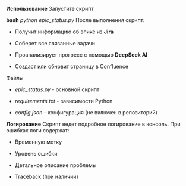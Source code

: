 **Использование**
Запустите скрипт

**bash**
*python epic_status.py*
После выполнения скрипт:

* Получит информацию об эпике из **Jira**
* Соберет все связанные задачи

* Проанализирует прогресс с помощью **DeepSeek AI**

* Создаст или обновит страницу в Confluence

Файлы
* *epic_status.py* - основной скрипт

* *requirements.txt* - зависимости Python

* *config.json* - конфигурация (не включен в репозиторий)

**Логирование**
Скрипт ведет подробное логирование в консоль. При ошибках логи содержат:

* Временную метку

* Уровень ошибки

* Детальное описание проблемы

* Traceback (при наличии)
